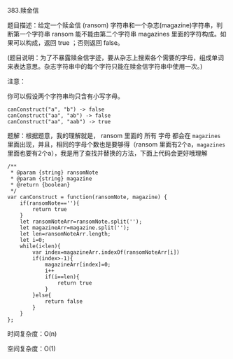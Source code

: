 383.赎金信

题目描述：给定一个赎金信 (ransom) 字符串和一个杂志(magazine)字符串，判断第一个字符串 ransom 能不能由第二个字符串 magazines 里面的字符构成。如果可以构成，返回 true ；否则返回 false。

(题目说明：为了不暴露赎金信字迹，要从杂志上搜索各个需要的字母，组成单词来表达意思。杂志字符串中的每个字符只能在赎金信字符串中使用一次。)

注意：

 你可以假设两个字符串均只含有小写字母。 

```
canConstruct("a", "b") -> false
canConstruct("aa", "ab") -> false
canConstruct("aa", "aab") -> true
```

题解：根据题意，我的理解就是，  ransom  里面的 所有 字母 都会在  `magazines`  里面出现，并且，相同的字母个数也是要够得（ransom  里面有2个a，`magazines`  里面也要有2个a），我是用了查找并替换的方法，下面上代码会更好哦理解

```
/**
 * @param {string} ransomNote
 * @param {string} magazine
 * @return {boolean}
 */
var canConstruct = function(ransomNote, magazine) {
    if(ransomNote==''){
        return true
    }
    let ransomNoteArr=ransomNote.split('');
    let magazineArr=magazine.split('');
    let len=ransomNoteArr.length;
    let i=0;
    while(i<len){
        var index=magazineArr.indexOf(ransomNoteArr[i])
        if(index>-1){
            magazineArr[index]=0; 
            i++
            if(i==len){
                return true
            }
        }else{
            return false
        }
    }
};
```

时间复杂度：O(n)

空间复杂度：O(1)